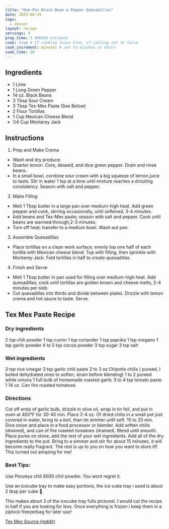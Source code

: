 ```yaml
---
title: "One-Pan Black Bean & Pepper Quesadillas"
date: 2023-04-29
tags:
  - dinner
layout: recipe
servings: 4
prep_time: 5 #ROUGH estimate
cook: true # If cooking leave true, if cooling set to false
cook_increment: minutes # set to minutes or hours
cook_time: 20
---
```

## Ingredients

- 1 Lime
- 1 Long Green Pepper
- 14 oz. Black Beans
- 3 Tbsp Sour Cream
- 3 Tbsp Tex-Mex Paste (See Below)
- 2 Flour Tortillas
- 1 Cup Mexican Cheese Blend
- 1/4 Cup Monterey Jack

## Instructions

1. Prep and Make Crema
  - Wash and dry produce.
  - Quarter lemon. Core, deseed, and dice green pepper. Drain and rinse beans.
  - In a small bowl, combine sour cream with a big squeeze of lemon juice to taste. Stir in water 1 tsp at a time until mixture reaches a drizzling consistency. Season with salt and pepper.
2. Make Filling
  - Melt 1 Tbsp butter in a large pan over medium-high heat. Add green pepper and cook, stirring occasionally, until softened, 3-4 minutes.
  - Add beans and Tex-Mex paste; season with salt and pepper. Cook until beans are warmed through,2-3 minutes.
  - Turn off heat; transfer to a medium bowl. Wash out pan.
3. Assemble Quesadillas
  - Place tortillas on a clean work surface; evenly top one half of each tortilla with Mexican cheese blend. Top with filling, then sprinkle with Monterey Jack. Fold tortillas in half to create quesadillas.
4. Finish and Serve
  - Melt 1 Tbsp butter in pan used for filling over medium-high heat. Add quesadillas; cook until tortillas are golden brown and cheese melts, 2-4 minutes per side.
  - Cut quesadillas into thirds and divide between plates. Drizzle with lemon crema and hot sauce to taste. Serve.

## Tex Mex Paste Recipe

### Dry ingredients

2 tsp chili powder
1 tsp cumin
1 tsp coriander
1 tsp paprika
1 tsp oregano
1 tsp garlic powder
4 to 5 tsp cocoa powder
3 tsp sugar
3 tsp salt

### Wet ingredients

3 tsp rice vinegar
3 tsp garlic chili paste
2 to 3 oz Chipotle chilis ( pureed, I boiled dehydrated ones to soften, strain before blending)
1 to 2 pureed white onions
1 full bulb of homemade roasted garlic
3 to 4 tsp tomato paste
1 14 oz. Can fire roasted tomatoes

### Directions

Cut off ends of garlic bulb, drizzle in olive oil, wrap in tin foil, and put in oven at 400°F for 30-45 min.
Place 2-4 oz. Of dried chilis in a small pot just covered in water, bring to a boil, than let simmer until soft. 15 to 20 min.
Dice onion and place in a food processor or blender. Add soften chilis (drained), and can of fire roasted tomatoes (drained). Blend until smooth.
Place puree on stove, add the rest of your wet ingredients.
Add all of the dry ingredients to the pot.
Bring to a simmer and stir for about 15 minutes, it will become really fragrant. The rest is up to you on how you want to store it!! This turned out amazing for me!

### Best Tips:

Use Penzeys chili 9000 chili powder. You wont regret it.

Use an icecube tray to make easy portions, the ice cube tray i used is about 2 tbsp per cube 🙂.

This makes about 3 of the icecube tray fulls pictured. I would cut the recipe in half if you are looking for less. Once everything is frozen i keep them in a ziplock freezerbag for later use!

[Tex Mex Source (reddit)](https://www.reddit.com/r/hellofresh/comments/er6u64/comment/hibzf67/?utm_source=share&utm_medium=web3x&utm_name=web3xcss&utm_term=1&utm_content=share_button)